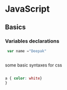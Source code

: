 # JavaScript
## Basics
### Variables declarations

```javascript
 var name ="Deepak"
 
````
some basic syntaxes for css

```css

a { color: white}
}

````

